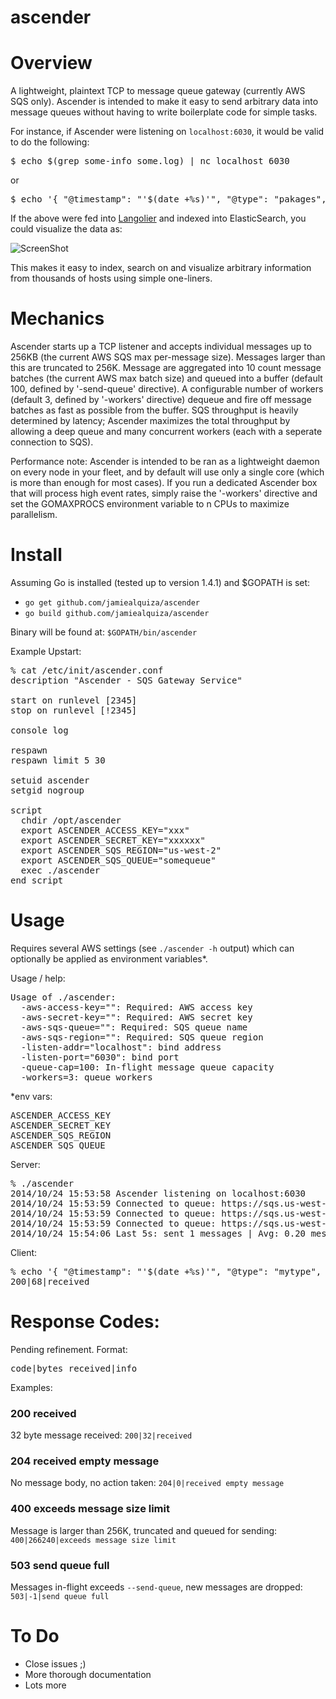 ascender
========

# Overview
A lightweight, plaintext TCP to message queue gateway (currently AWS SQS only). Ascender is intended to make it easy to send arbitrary data into message queues without having to write boilerplate code for simple tasks.

For instance, if Ascender were listening on `localhost:6030`, it would be valid to do the following:
<pre>
$ echo $(grep some-info some.log) | nc localhost 6030
</pre>
or
<pre>
$ echo '{ "@timestamp": "'$(date +%s)'", "@type": "pakages", "@hostname": "'$(hostname)'", '$(echo $(dpkg -l | awk '/^ii/ {print "\""$2"\": " "\""$3"\", "}' | head -30) | sed 's/,$//')'}' | nc localhost 6030
</pre>

If the above were fed into [Langolier](https://github.com/jamiealquiza/langolier) and indexed into ElasticSearch, you could visualize the data as:

![ScreenShot](http://us-east.manta.joyent.com/jalquiza/public/github/ascender-packages.png)

This makes it easy to index, search on and visualize arbitrary information from thousands of hosts using simple one-liners.

# Mechanics
Ascender starts up a TCP listener and accepts individual messages up to 256KB (the current AWS SQS max per-message size). Messages larger than this are truncated to 256K. Message are aggregated into 10 count message batches (the current AWS max batch size) and queued into a buffer (default 100, defined by '-send-queue' directive). A configurable number of workers (default 3, defined by '-workers' directive) dequeue and fire off message batches as fast as possible from the buffer. SQS throughput is heavily determined by latency; Ascender maximizes the total throughput by allowing a deep queue and many concurrent workers (each with a seperate connection to SQS).

Performance note: Ascender is intended to be ran as a lightweight daemon on every node in your fleet, and by default will use only a single core (which is more than enough for most cases). If you run a dedicated Ascender box that will process high event rates, simply raise the '-workers' directive and set the GOMAXPROCS environment variable to n CPUs to maximize parallelism.

# Install

Assuming Go is installed (tested up to version 1.4.1) and $GOPATH is set:
- `go get github.com/jamiealquiza/ascender`
- `go build github.com/jamiealquiza/ascender`

Binary will be found at: `$GOPATH/bin/ascender`

Example Upstart:
<pre>
% cat /etc/init/ascender.conf
description "Ascender - SQS Gateway Service"

start on runlevel [2345]
stop on runlevel [!2345]

console log

respawn
respawn limit 5 30

setuid ascender
setgid nogroup

script
  chdir /opt/ascender
  export ASCENDER_ACCESS_KEY="xxx"
  export ASCENDER_SECRET_KEY="xxxxxx"
  export ASCENDER_SQS_REGION="us-west-2"
  export ASCENDER_SQS_QUEUE="somequeue"
  exec ./ascender
end script
</pre>
# Usage

Requires several AWS settings (see `./ascender -h` output) which can optionally be applied as environment variables*.

Usage / help:
<pre>
Usage of ./ascender:
  -aws-access-key="": Required: AWS access key
  -aws-secret-key="": Required: AWS secret key
  -aws-sqs-queue="": Required: SQS queue name
  -aws-sqs-region="": Required: SQS queue region
  -listen-addr="localhost": bind address
  -listen-port="6030": bind port
  -queue-cap=100: In-flight message queue capacity
  -workers=3: queue workers
</pre>

*env vars:
<pre>
ASCENDER_ACCESS_KEY
ASCENDER_SECRET_KEY
ASCENDER_SQS_REGION
ASCENDER_SQS_QUEUE
</pre>

Server:
<pre>
% ./ascender
2014/10/24 15:53:58 Ascender listening on localhost:6030
2014/10/24 15:53:59 Connected to queue: https://sqs.us-west-2.amazonaws.com/000/testing
2014/10/24 15:53:59 Connected to queue: https://sqs.us-west-2.amazonaws.com/000/testing
2014/10/24 15:53:59 Connected to queue: https://sqs.us-west-2.amazonaws.com/000/testing
2014/10/24 15:54:06 Last 5s: sent 1 messages | Avg: 0.20 messages/sec. | Send queue length: 0
</pre>

Client:
<pre>
% echo '{ "@timestamp": "'$(date +%s)'", "@type": "mytype", "hello": "world" }' | nc localhost 6030
200|68|received
</pre>

# Response Codes:
Pending refinement. Format:
<pre>
code|bytes received|info
</pre>

Examples:

### 200 received
32 byte message received: `200|32|received`

### 204 received empty message
No message body, no action taken: `204|0|received empty message`

### 400 exceeds message size limit
Message is larger than 256K, truncated and queued for sending: `400|266240|exceeds message size limit`

### 503 send queue full
Messages in-flight exceeds `--send-queue`, new messages are dropped: `503|-1|send queue full`

# To Do
- Close issues ;)
- More thorough documentation
- Lots more
